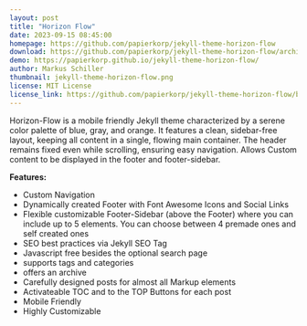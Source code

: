 ```yaml
---
layout: post
title: "Horizon Flow"
date: 2023-09-15 08:45:00
homepage: https://github.com/papierkorp/jekyll-theme-horizon-flow
download: https://github.com/papierkorp/jekyll-theme-horizon-flow/archive/refs/tags/1.0.3.zip
demo: https://papierkorp.github.io/jekyll-theme-horizon-flow/
author: Markus Schiller
thumbnail: jekyll-theme-horizon-flow.png
license: MIT License
license_link: https://github.com/papierkorp/jekyll-theme-horizon-flow/blob/main/LICENSE.txt
---
```


Horizon-Flow is a mobile friendly Jekyll theme characterized by a serene color palette of blue, gray, and orange. It features a clean, sidebar-free layout, keeping all content in a single, flowing main container. The header remains fixed even while scrolling, ensuring easy navigation. Allows Custom content to be displayed in the footer and footer-sidebar.

**Features:**

- Custom Navigation
- Dynamically created Footer with Font Awesome Icons and Social Links
- Flexible customizable Footer-Sidebar (above the Footer) where you can include up to 5 elements. You can choose between 4 premade ones and self created ones
- SEO best practices via Jekyll SEO Tag
- Javascript free besides the optional search page
- supports tags and categories
- offers an archive
- Carefully designed posts for almost all Markup elements
- Activateable TOC and to the TOP Buttons for each post
- Mobile Friendly
- Highly Customizable
